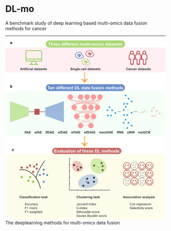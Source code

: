 # DL-mo
A benchmark study of deep learning based multi-omics data fusion methods for cancer
***
![Multi-Omics](/img/Multi-Omics.jpg "Multi-Omics")  
The deeplearning methods for multi-omics data fusion
